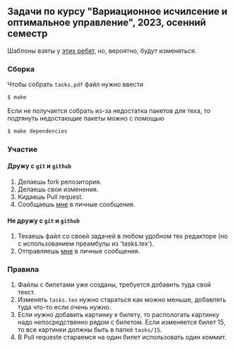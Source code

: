 ## Задачи по курсу "Вариационное исчилсение и оптимальное управление", 2023, осенний семестр

Шаблоны взяты у [этих ребят](https://github.com/SherAndrei/msu_chm_tickets), но, вероятно, будут изменяться.

### <a name="сборка">Сборка</a>

Чтобы собрать `tasks.pdf` файл нужно ввести
```bash
$ make
```
Если не получается собрать из-за недостатка пакетов для теха, то подтянуть недостающие пакеты можно с помощью
```bash
$ make dependencies
```

### <a name="участие">Участие</a>

#### Дружу с `git` и `github`
1. Делаешь fork репозитория.
1. Делаешь свои изменения.
1. Кидаешь Pull request.
1. Сообщаешь [мне](https://t.me/VsevolodZaostrovsky) в личные сообщения.

#### Не дружу с `git` и `github`
1. Техаешь файл со своей задачей в любом удобном тех редакторе (но с использованием преамбулы из 'tasks.tex').
1. Отправляешь [мне](https://t.me/VsevolodZaostrovsky) в личные сообщения.

### <a name="правила">Правила</a>
1. Файлы с билетами уже созданы, требуется добавить туда свой текст.
1. Изменять `tasks.tex` нужно стараться как можно меньше, добавлять туда что-то если _очень_ нужно.
1. Если нужно добавить картинку к билету, то распологать картинку надо непосредственно рядом с билетом. Если изменяется билет 15, то все картинки должны быть в папке `tasks/15`.
1. В Pull requestе стараемся на один билет использовать один коммит.
